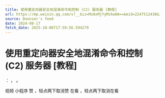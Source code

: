 ```yaml
---
title: 使用重定向器安全地混淆命令和控制 (C2) 服务器 [教程]
url: https://mp.weixin.qq.com/s?__biz=MzAxMjYyMzkwOA==&mid=2247512438&idx=1&sn=cf1ee3b56f0cb6b154593f709abdac8a
source: Doonsec's feed
date: 2024-08-17
fetch_date: 2025-10-06T17:59:56.594279
---
```


# 使用重定向器安全地混淆命令和控制 (C2) 服务器 [教程]

：
，
。

视频
小程序
赞
，轻点两下取消赞
在看
，轻点两下取消在看